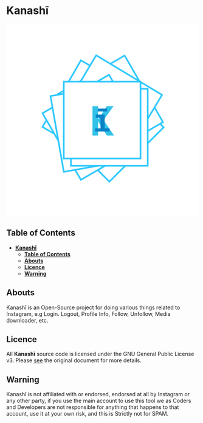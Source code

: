 # Kanashī

![Kanashī · Logo](https://raw.githubusercontent.com/hxAri/hxAri/main/public/images/1654820424;51ydWrxRcv.png)

## Table of Contents
- **[Kanashī](#kanashī)**
	- **[Table of Contents](#table-of-contents)**
	- **[Abouts](#abouts)**
	- **[Licence](#licence)**
	- **[Warning](#warning)**

## Abouts
Kanashī is an Open-Source project for doing various things related to Instagram, e.g Login. Logout, Profile Info, Follow, Unfollow, Media downloader, etc.

## Licence
All **Kanashī** source code is licensed under the GNU General Public License v3. Please [see](https://www.gnu.org/licenses) the original document for more details.

## Warning
Kanashī is not affiliated with or endorsed, endorsed at all by
Instagram or any other party, if you use the main account to use this
tool we as Coders and Developers are not responsible for anything that
happens to that account, use it at your own risk, and this is Strictly
not for SPAM.
